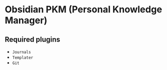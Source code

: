 # Obsidian PKM (Personal Knowledge Manager)

## Required plugins

- `Journals`
- `Templater`
- `Git`

